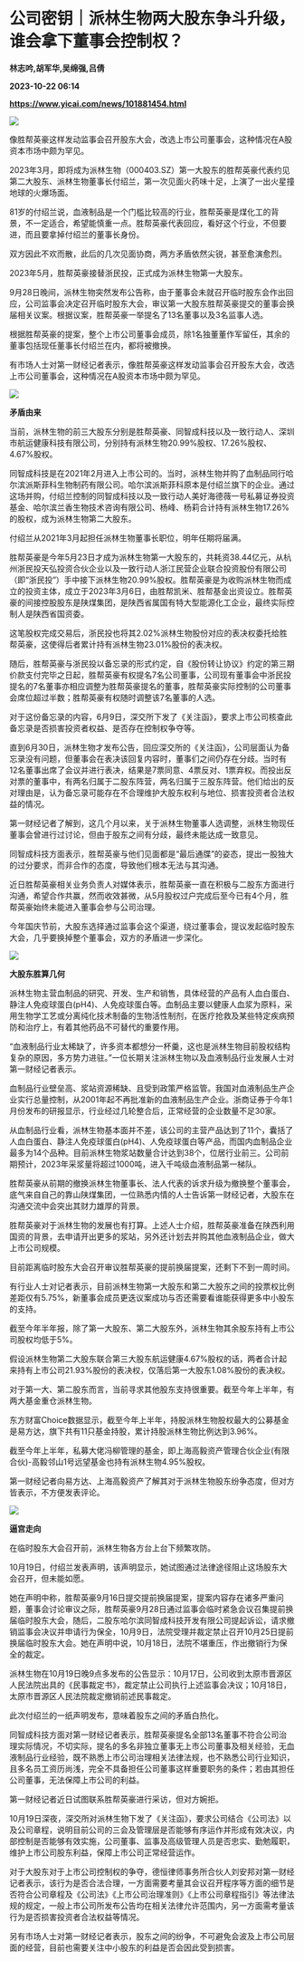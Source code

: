 # 公司密钥｜派林生物两大股东争斗升级，谁会拿下董事会控制权？
**林志吟,胡军华,吴绵强,吕倩**

**2023-10-22 06:14**

**https://www.yicai.com/news/101881454.html**

![](https://imgcdn.yicai.com/uppics/slides/2023/10/19476e48375e5f52aef8d9d3fa09831e.jpg)

像胜帮英豪这样发动监事会召开股东大会，改选上市公司董事会，这种情况在A股资本市场中颇为罕见。

2023年3月，即将成为派林生物（000403.SZ）第一大股东的胜帮英豪代表约见第二大股东、派林生物董事长付绍兰，第一次见面火药味十足，上演了一出火星撞地球的火爆场面。

81岁的付绍兰说，血液制品是一个门槛比较高的行业，胜帮英豪是煤化工的背景，不一定适合，希望能慎重一点。胜帮英豪代表回应，看好这个行业，不但要进，而且要拿掉付绍兰的董事长身份。

双方因此不欢而散，此后的几次见面协商，两方矛盾依然尖锐，甚至愈演愈烈。

2023年5月，胜帮英豪接替浙民投，正式成为派林生物第一大股东。

9月28日晚间，派林生物突然发布公告称，由于董事会未就召开临时股东会作出回应，公司监事会决定召开临时股东大会，审议第一大股东胜帮英豪提交的董事会换届相关议案。根据议案，胜帮英豪一举提名了13名董事以及3名监事人选。

根据胜帮英豪的提案，整个上市公司董事会成员，除1名独董董作军留任，其余的董事包括现任董事长付绍兰在内，都将被撤换。

有市场人士对第一财经记者表示，像胜帮英豪这样发动监事会召开股东大会，改选上市公司董事会，这种情况在A股资本市场中颇为罕见。

![](https://imgcdn.yicai.com/uppics/images/2023/10/170fd75767c6a7e3230827ab03afda9a.jpg)

**矛盾由来**

当前，派林生物的前三大股东分别是胜帮英豪、同智成科技以及一致行动人、深圳市航运健康科技有限公司，分别持有派林生物20.99%股权、17.26%股权、4.67%股权。

同智成科技是在2021年2月进入上市公司的。当时，派林生物并购了血制品同行哈尔滨派斯菲科生物制药有限公司。哈尔滨派斯菲科原本是付绍兰旗下的企业。通过这场并购，付绍兰控制的同智成科技以及一致行动人美好海德薇一号私募证券投资基金、哈尔滨兰香生物技术咨询有限公司、杨峰、杨莉合计持有派林生物17.26%的股权，成为派林生物第二大股东。

付绍兰从2021年3月起担任派林生物董事长职位，明年任期将届满。

胜帮英豪是今年5月23日才成为派林生物第一大股东的，共耗资38.44亿元，从杭州浙民投天弘投资合伙企业以及一致行动人浙江民营企业联合投资股份有限公司（即“浙民投”）手中接下派林生物20.99%股权。胜帮英豪是为收购派林生物而成立的投资主体，成立于2023年3月6日，由胜帮凯米、胜帮基金出资设立。胜帮英豪的间接控股股东是陕煤集团，是陕西省属国有特大型能源化工企业，最终实际控制人是陕西省国资委。

这笔股权完成交易后，浙民投也将其2.02%派林生物股份对应的表决权委托给胜帮英豪，这使得后者累计持有派林生物23.01%股份的表决权。

随后，胜帮英豪与浙民投以备忘录的形式约定，自《股份转让协议》约定的第三期价款支付完毕之日起，胜帮英豪有权提名7名公司董事，公司现有董事会中浙民投提名的7名董事亦相应调整为胜帮英豪提名的董事，胜帮英豪实际控制的公司董事会席位超过半数；胜帮英豪有权随时调整该7名董事的人选。

对于这份备忘录的内容，6月9日，深交所下发了《关注函》，要求上市公司核查此备忘录是否损害投资者权益、是否存在控制权争夺等。

直到6月30日，派林生物才发布公告，回应深交所的《关注函》，公司层面认为备忘录没有问题，但董事会在表决该回复内容时，董事们之间仍存在分歧。当时有12名董事出席了会议并进行表决，结果是7票同意、4票反对、1票弃权。而投出反对票的董事中，有两名归属于二股东阵营，两名归属于三股东阵营。他们给出的反对理由是，认为备忘录可能存在不合理维护大股东权利与地位、损害投资者合法权益的情况。

第一财经记者了解到，这几个月以来，关于派林生物董事人选调整，派林生物现任董事会曾进行过讨论，但由于股东之间有分歧，最终未能达成一致意见。

同智成科技方面表示，胜帮英豪与他们见面都是“最后通牒”的姿态，提出一股独大的过分要求，而非合作的态度，导致他们根本无法与其沟通。

近日胜帮英豪相关业务负责人对媒体表示，胜帮英豪一直在积极与二股东方面进行沟通，希望合作共赢，然而收效甚微，从5月股权过户完成后至今已有4个月，胜帮英豪始终未能进入董事会参与公司治理。

今年国庆节前，大股东选择通过监事会这个渠道，绕过董事会，提议发起临时股东大会，几乎要换掉整个董事会，双方的矛盾进一步深化。

![](https://imgcdn.yicai.com/uppics/images/2023/10/60257054cba7bb4256f6554256e646b7.jpg)

**大股东胜算几何**

派林生物主营血制品的研究、开发、生产和销售，具体经营的产品有人血白蛋白、静注人免疫球蛋白(pH4)、人免疫球蛋白等。血制品主要以健康人血浆为原料，采用生物学工艺或分离纯化技术制备的生物活性制剂，在医疗抢救及某些特定疾病预防和治疗上，有着其他药品不可替代的重要作用。

“血液制品行业太稀缺了，许多资本都想分一杯羹，这也是派林生物目前股权结构复杂的原因，多方势力进驻。”一位长期关注派林生物以及血液制品行业发展人士对第一财经记者表示。

血制品行业壁垒高、浆站资源稀缺、且受到政策严格监管。我国对血液制品生产企业实行总量控制，从2001年起不再批准新的血液制品生产企业。浙商证券于今年1月份发布的研报显示，行业经过几轮整合后，正常经营的企业数量不足30家。

从血制品行业看，派林生物基本面并不差，该公司的主营产品达到了11个，囊括了人血白蛋白、静注人免疫球蛋白(pH4)、人免疫球蛋白等产品，而国内血制品企业最多为14个品种。目前派林生物浆站数量合计达到38个，位居行业前三。公司前期预计，2023年采浆量将超过1000吨，进入千吨级血液制品第一梯队。

胜帮英豪从前期的撤换派林生物董事长、法人代表的诉求升级为撤换整个董事会，底气来自自己的靠山陕煤集团，一位熟悉内情的人士告诉第一财经记者，大股东在沟通交流中会突出其财力雄厚的背景。

胜帮英豪对于派林生物的发展也有打算。上述人士介绍，胜帮英豪准备在陕西利用国资的背景，去申请开出更多的浆站，另外还计划去并购其他血液制品企业，做大上市公司规模。

目前距离临时股东大会召开审议胜帮英豪的提前换届提案，还剩下不到一周时间。

有行业人士对记者表示，目前派林生物第一大股东和第二大股东之间的投票权比例差距仅有5.75%，新董事会成员更迭议案成功与否还需要看谁能获得更多中小股东的支持。

截至今年半年报，除了第一大股东、第二大股东外，派林生物其余股东持有上市公司股权均低于5%。

假设派林生物第二大股东联合第三大股东航运健康4.67%股权的话，两者合计起来持有上市公司21.93%股份的表决权，仅落后第一大股东1.08%股份的表决权。

对于第一大、第二股东而言，当前寻求其他股东支持很重要。截至今年上半年，有两大基金重仓派林生物。

东方财富Choice数据显示，截至今年上半年，持股派林生物股权最大的公募基金是易方达，旗下共有11只基金持股，累计持股派林生物比例达到3.96%。

截至今年上半年，私募大佬冯柳管理的基金，即上海高毅资产管理合伙企业(有限合伙)-高毅邻山1号远望基金也持有派林生物4.95%股权。

第一财经记者向易方达、上海高毅资产了解其对于派林生物股东纷争态度，但对方皆表示，不方便发表评论。

![](https://imgcdn.yicai.com/uppics/images/2023/10/edfd548724ea5acb060c606ba016e555.jpg)

**逼宫走向**

在临时股东大会召开前，派林生物各方台上台下频繁攻防。

10月19日，付绍兰发表声明，该声明显示，她试图通过法律途径阻止这场股东大会召开，但未能如愿。

她在声明中称，胜帮英豪9月16日提交提前换届提案，提案内容存在诸多严重问题，董事会讨论审议之际，胜帮英豪9月28日通过监事会临时紧急会议召集提前换届临时股东大会，随后，二股东哈尔滨同智成科技开发有限公司提起诉讼，请求撤销监事会决议并申请行为保全，10月9日，法院受理并裁定禁止召开10月25日提前换届临时股东大会。她在声明中说，10月18日，法院不堪重压，作出撤销行为保全的裁定。

派林生物在10月19日晚9点多发布的公告显示：10月17日，公司收到太原市晋源区人民法院出具的《民事裁定书》，裁定禁止公司执行上述监事会决议；10月18日，太原市晋源区人民法院裁定撤销前述民事裁定。

此次付绍兰的一纸声明发布，意味着股东之间的矛盾白热化。

同智成科技方面对第一财经记者表示，胜帮英豪提名全部13名董事不符合公司治理实际情况，不切实际，提名的多名非独立董事无上市公司董事及相关经验，无血液制品行业经验，既不熟悉上市公司治理相关法律法规，也不熟悉公司行业知识，且多名员工资历尚浅，完全不具备担任公司董事这样重要职务的条件；若由其担任公司董事，无法保障上市公司的利益。

第一财经记者近日试图联系胜帮英豪进行采访，但对方婉拒。

10月19日深夜，深交所对派林生物下发了《关注函》，要求公司结合《公司法》以及公司章程，说明目前公司的三会及管理层是否能够有序运作并形成有效决议，内部控制是否能够有效实施，公司董事、监事及高级管理人员是否忠实、勤勉履职，维护上市公司股东利益，保障上市公司正常经营运作。

对于大股东对于上市公司控制权的争夺，德恒律师事务所合伙人刘安邦对第一财经记者表示，该行为是否合法合理，一方面需要考量其会议召开程序等方面的细节是否符合公司章程及《公司法》《上市公司治理准则》《上市公司章程指引》等法律法规的规定，一般上市公司所发布公告均在相关法律允许范围内，另一方面需考量该行为是否损害投资者合法权益等情况。

另有市场人士对第一财经记者表示，股东之间的纷争，不可避免会波及上市公司层面的经营，目前也需要关注中小股东的利益是否会因此受到损害。